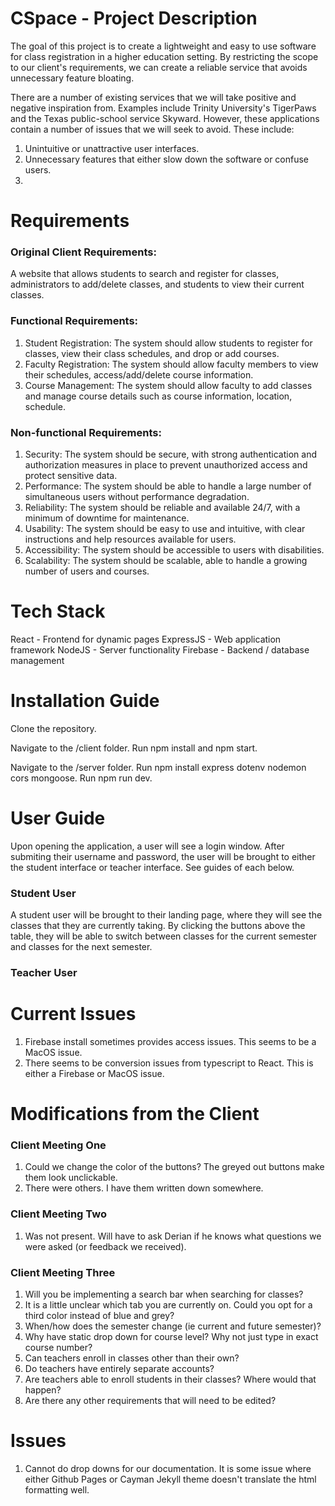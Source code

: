 # CSpace - Project Description

The goal of this project is to create a lightweight and easy to use software for class registration in a higher education setting. By restricting the scope to our client's requirements, we can create a reliable service that avoids unnecessary feature bloating. 

There are a number of existing services that we will take positive and negative inspiration from. Examples include Trinity University's TigerPaws and the Texas public-school service Skyward. However, these applications contain a number of issues that we will seek to avoid. These include:
1. Unintuitive or unattractive user interfaces.
2. Unnecessary features that either slow down the software or confuse users.
3. 



# Requirements

### Original Client Requirements:
A website that allows students to search and register for classes, administrators to add/delete classes, and students to view their current classes.

### Functional Requirements:
1. Student Registration: The system should allow students to register for classes, view their class schedules, and drop or add courses.
2. Faculty Registration: The system should allow faculty members to view their schedules, access/add/delete course information.
3. Course Management: The system should allow faculty to add classes and manage course details such as course information, location, schedule.

### Non-functional Requirements:
1. Security: The system should be secure, with strong authentication and authorization measures in place to prevent unauthorized access and protect sensitive data.
2. Performance: The system should be able to handle a large number of simultaneous users without performance degradation.
3. Reliability: The system should be reliable and available 24/7, with a minimum of downtime for maintenance.
4. Usability: The system should be easy to use and intuitive, with clear instructions and help resources available for users.
5. Accessibility: The system should be accessible to users with disabilities.
6. Scalability: The system should be scalable, able to handle a growing number of users and courses.

  
# Tech Stack

React - Frontend for dynamic pages
ExpressJS - Web application framework
NodeJS - Server functionality
Firebase - Backend / database management

# Installation Guide

Clone the repository.

Navigate to the /client folder.
Run npm install and npm start.

Navigate to the /server folder.
Run npm install express dotenv nodemon cors mongoose.
Run npm run dev.

# User Guide

Upon opening the application, a user will see a login window. After submiting their username and password, the user will be brought to either the student interface or teacher interface. See guides of each below.

### Student User

A student user will be brought to their landing page, where they will see the classes that they are currently taking. By clicking the buttons above the table, they will be able to switch between classes for the current semester and classes for the next semester.

### Teacher User

# Current Issues

1. Firebase install sometimes provides access issues. This seems to be a MacOS issue.
2. There seems to be conversion issues from typescript to React. This is either a Firebase or MacOS issue.


# Modifications from the Client

### Client Meeting One
1. Could we change the color of the buttons? The greyed out buttons make them look unclickable.
2. There were others. I have them written down somewhere.

### Client Meeting Two
1. Was not present. Will have to ask Derian if he knows what questions we were asked (or feedback we received).

### Client Meeting Three
1. Will you be implementing a search bar when searching for classes?
2. It is a little unclear which tab you are currently on. Could you opt for a third color instead of blue and grey?
3. When/how does the semester change (ie current and future semester)?
4. Why have static drop down for course level? Why not just type in exact course number?
5. Can teachers enroll in classes other than their own?
6. Do teachers have entirely separate accounts?
7. Are teachers able to enroll students in their classes? Where would that happen?
8. Are there any other requirements that will need to be edited?

# Issues

1. Cannot do drop downs for our documentation. It is some issue where either Github Pages or Cayman Jekyll theme doesn't translate the html formatting well.
